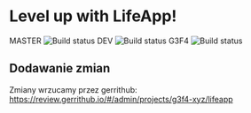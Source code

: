 # Level up with LifeApp!

MASTER ![Build status](https://travis-ci.org/g3f4-xyz/lifeapp.svg?branch=master)
DEV ![Build status](https://travis-ci.org/g3f4-xyz/lifeapp.svg?branch=dev)
G3F4 ![Build status](https://travis-ci.org/g3f4-xyz/lifeapp.svg?branch=g3f4)

## Dodawanie zmian

Zmiany wrzucamy przez gerrithub:
https://review.gerrithub.io/#/admin/projects/g3f4-xyz/lifeapp
